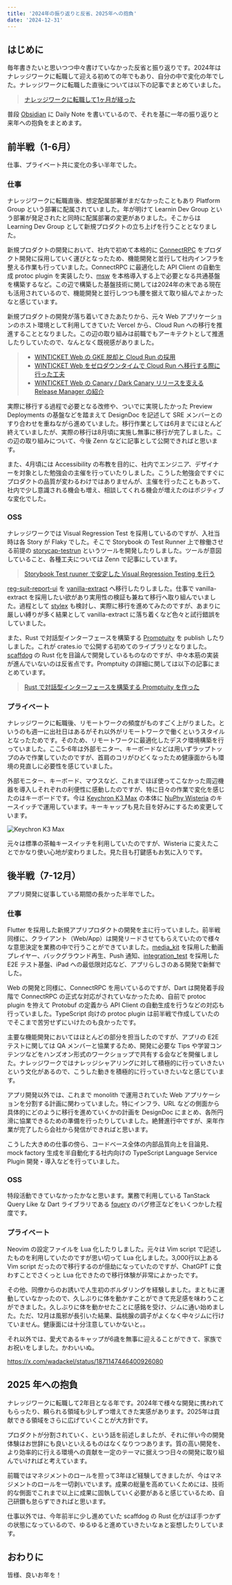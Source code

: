 ```yaml
---
title: '2024年の振り返りと反省、2025年への抱負'
date: '2024-12-31'
---
```


## はじめに

毎年書きたいと思いつつ中々書けていなかった反省と振り返りです。2024年はナレッジワークに転職して迎える初めての年でもあり、自分の中で変化の年でした。ナレッジワークに転職した直後については以下の記事でまとめていました。

> [ナレッジワークに転職して1ヶ月が経った](/2023/join-knowledgework/)

普段 [Obsidian](https://obsidian.md) に Daily Note を書いているので、それを基に一年の振り返りと来年への抱負をまとめます。

## 前半戦（1-6月）

仕事、プライベート共に変化の多い半年でした。

### 仕事

ナレッジワークに転職直後、想定配属部署がまだなかったこともあり Platform Group という部署に配属されていました。年が明けて Learnin Dev Group という部署が発足されたと同時に配属部署の変更がありました。そこからは Learning Dev Group として新規プロダクトの立ち上げを行うこととなりました。

新規プロダクトの開発において、社内で初めて本格的に [ConnectRPC](https://connectrpc.com/) をプロダクト開発に採用していく運びとなったため、機能開発と並行して社内インフラを整える作業も行っていました。ConnectRPC に最適化した API Client の自動生成 protoc plugin を実装したり、[msw](https://github.com/mswjs/msw) を本格導入する上で必要となる共通基盤を構築するなど。この辺で構築した基盤技術に関しては2024年の末である現在も活用されているので、機能開発と並行しつつも腰を据えて取り組んでよかったなと感じています。

新規プロダクトの開発が落ち着いてきたあたりから、元々 Web アプリケーションのホスト環境として利用してきていた Vercel から、Cloud Run への移行を推進することとなりました。この辺の取り組みは前職でもアーキテクトとして推進したりしていたので、なんとなく既視感がありました。

> - [WINTICKET Web の GKE 脱却と Cloud Run の採用](https://developers.cyberagent.co.jp/blog/archives/41382/)
> - [WINTICKET Web をゼロダウンタイムで Cloud Run へ移行する際に行った工夫](https://developers.cyberagent.co.jp/blog/archives/41532/)
> - [WINTICKET Web の Canary / Dark Canary リリースを支える Release Manager の紹介](https://developers.cyberagent.co.jp/blog/archives/41416/)

実際に移行する過程で必要となる改修や、ついでに実現したかった Preview Deployments の基盤などを踏まえて DesignDoc を記述して SRE メンバーとのすり合わせを重ねながら進めていました。移行作業としては6月までにほとんど終えていましたが、実際の移行は8月頃に実施し無事に移行が完了しました。この辺の取り組みについて、今後 Zenn などに記事として公開できればと思います。

また、4月頃には Accessibility の布教を目的に、社内でエンジニア、デザイナーを対象とした勉強会の主催を行っていたりしました。こうした勉強会ですぐにプロダクトの品質が変わるわけではありませんが、主催を行ったこともあって、社内で少し意識される機会も増え、相談してくれる機会が増えたのはポジティブな変化でした。

### OSS

ナレッジワークでは Visual Regression Test を採用しているのですが、入社当時は各 Story が Flaky でした。そこで Storybook の Test Runner 上で稼働させる前提の [storycap-testrun](https://github.com/reg-viz/storycap-tetstrun) というツールを開発したりしました。ツールが意図していること、各種工夫については Zenn で記事にしています。

> [Storybook Test ruuner で安定した Visual Regression Testing を行う](https://zenn.dev/knowledgework/articles/297ccfb866a5b5)

[reg-suit-report-ui](https://github.com/reg-viz/reg-cli-report-ui) を [vanilla-extract](https://vanilla-extract.style/) へ移行したりしました。仕事で vanilla-extract を採用したい欲があり実用性の検証も兼ねて移行へ取り組んでいました。過程として [stylex](https://github.com/facebook/stylex) も検討し、実際に移行を進めてみたのですが、あまりに厳しい縛りが多く結果として vanilla-extract に落ち着くなど色々と試行錯誤をしていました。

また、Rust で対話型インターフェースを構築する [Promptuity](https://github.com/wadackel/promptuity) を publish したりしました。これが crates.io で公開する初めてのライブラリとなりました。[scaffdog](https://github.com/scaffdog/scaffdog) の Rust 化を目論んで開発しているものなのですが、中々本筋の実装が進んでいないのは反省点です。Promptuity の詳細に関しては以下の記事にまとめています。

> [Rust で対話型インターフェースを構築する Promptuity を作った](/2024/promptuity/)

### プライベート

ナレッジワークに転職後、リモートワークの頻度がものすごく上がりました。というのも週一に出社日はあるがそれ以外がリモートワークで働くというスタイルとなったためです。そのため、リモートワークに最適化したデスク環境構築を行っていました。ここ5-6年は外部モニター、キーボードなどは用いずラップトップのみで作業していたのですが、首肩のコリがひどくなったため健康面からも環境の見直しに必要性を感じていました。

外部モニター、キーボード、マウスなど、これまでほぼ使ってこなかった周辺機器を導入しそれぞれの利便性に感動したのですが、特に日々の作業で変化を感じたのはキーボードです。今は [Keychron K3 Max](https://keychron.co.jp/products/keychron-k3-max-qmk-via-wireless-custom-mechanical-keyboard-us-ansi-layout) の本体に [NuPhy Wisteria](https://nuphy.co.jp/products/nuphy-wisteria-t55-low-profile-switches) のキースイッチで運用しています。キーキャップも見た目を好みにするため変更しています。

![Keychron K3 Max](./keyboard.jpg)

元々は標準の茶軸キースイッチを利用していたのですが、Wisteria に変えたことでかなり使い心地が変わりました。見た目も打鍵感もお気に入りです。

## 後半戦（7-12月）

アプリ開発に従事している期間の長かった半年でした。

### 仕事

Flutter を採用した新規アプリプロダクトの開発を主に行っていました。前半戦同様に、クライアント（Web/App）は開発リードさせてもらえていたので様々な意思決定を業務の中で行うことができていました。[media_kit](https://github.com/media-kit/media-kit) を採用した動画プレイヤー、バックグラウンド再生、Push 通知、[integration_test](https://github.com/flutter/flutter/tree/main/packages/integration_test#integration_test) を採用した E2E テスト基盤、iPad への最低限対応など、アプリらしさのある開発で新鮮でした。

Web の開発と同様に、ConnectRPC を用いているのですが、Dart は開発着手段階で ConnectRPC の正式な対応がされていなかったため、自前で protoc plugin を拵えて Protobuf の定義から API Client の自動生成を行うなどの対応も行っていました。TypeScript 向けの protoc plugin は前半戦で作成していたのでそこまで苦労せずにいけたのも良かったです。

主要な機能開発においてはほとんどの部分を担当したのですが、アプリの E2E テストに関しては QA メンバーと協業するため、開発に必要な Tips や学習コンテンツなどをハンズオン形式のワークショップで共有する会などを開催しました。ナレッジワークではナレッジシャアリングに対して積極的に行っていきたいという文化があるので、こうした動きを積極的に行っていきたいなと感じています。

アプリ開発以外では、これまで monolith で運用されていた Web アプリケーションを分割する計画に関わっていました。特にインフラ、URL などの側面から具体的にどのように移行を進めていくかの計画を DesignDoc にまとめ、各所円滑に協業できるための準備を行ったりしていました。絶賛進行中ですが、来年作業が完了したら会社から発信ができればと思います。

こうした大きめの仕事の傍ら、コードベース全体の内部品質向上を目論見、mock factory 生成を半自動化する社内向けの TypeScript Language Service Plugin 開発・導入などを行っていました。

### OSS

特段活動できていなかったかなと思います。業務で利用している TanStack Query Like な Dart ライブラリである [fquery](https://github.com/41y08h/fquery) のバグ修正などをいくつかした程度です。

### プライベート

Neovim の設定ファイルを Lua 化したりしました。元々は Vim script で記述したものを利用していたのですが思い切って Lua 化しました。3,000行以上ある Vim script だったので移行するのが億劫になっていたのですが、ChatGPT に食わすことでさくっと Lua 化できたので移行体験が非常によかったです。

その他、同僚からのお誘いで人生初のボルダリングを経験しました。まともに運動していなかったので、久しぶりに体を動かすことができて充足感を味わうことができました。久しぶりに体を動かせたことに感銘を受け、ジムに通い始めました。ただ、12月は風邪が長引いた結果、扁桃腺の調子がよくなく中々ジムに行けていません。健康面には十分注意していかないと。。

それ以外では、愛犬であるキャップが6歳を無事に迎えることができて、家族でお祝いをしました。かわいいぬ。

https://x.com/wadackel/status/1871147446400926080

## 2025 年への抱負

ナレッジワークに転職して2年目となる年です。2024年で様々な開発に携われてもらったり、頼られる領域も少しずつ増えてきた実感があります。2025年は貢献できる領域をさらに広げていくことが大方針です。

プロダクトが分割されていく、という話を前述しましたが、それに伴い今の開発体験はお世辞にも良いといえるものはなくなりつつあります。質の高い開発を、より効率的に行える環境への貢献を一定のテーマに据えつつ日々の開発に取り組んでいければと考えています。

前職ではマネジメントのロールを担って3年ほど経験してきましたが、今はマネジメントのロールを一切剥いでいます。成果の総量を高めていくためには、技術的な側面でこれまで以上に成果に固執していく必要があると感じているため、自己研鑽も怠らずできればと思います。

仕事以外では、今年前半に少し進めていた scaffdog の Rust 化がほぼ手つかずの状態になっているので、ゆるゆると進めていきたいなぁと妄想したりしています。

## おわりに

皆様、良いお年を！

